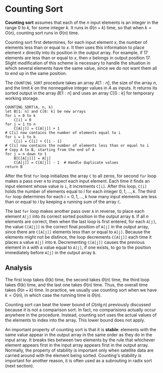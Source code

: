 # Counting Sort

**Counting sort** assumes that each of the $n$ input elements is an integer in the range $0$ to $k$, for some integer $k$. It runs in $\Theta(n + k)$ time, so that when $k = O(n)$, counting sort runs in $\Theta(n)$ time.

Counting sort first determines, for each input element $x$, the number of elements less than or equal to $x$. It then uses this information to place element $x$ directly into its position in the output array. For example, if $17$ elements are less than or equal to $x$, then $x$ belongs in output position $17$. Slight modification of this scheme is necessary to handle the situation in which several elements have the same value, since we do not want them all to end up in the same position.

The `COUNTING_SORT` procedure takes an array $A[1: n]$, the size of the array $n$, and the limit $k$ on the nonnegative integer values in $A$ as inputs. It returns its sorted output in the array $B[1: n]$ and uses an array $C[0: k]$ for temporary working storage.

```shell
COUNTING_SORT(A, n, k)
let B[1: n] and C[0: k] be new arrays
for i = 0 to k
    C[i] = 0
for j = 1 to n
    C[A[j]] = C[A[j]] + 1
# C[i] now contains the number of elements equal to i
for i = 1 to k
    C[i] = C[i] + C[i - 1]
# C[i] now contains the number of elements less than or equal to i
# Copy A to B, starting from the end of A
for j = n down to 1
    B[C[A[j]]] = A[j]
    C[A[j]] = C[A[j]] - 1  # Handle duplicate values
return B
```

After the first `for` loop initializes the array `C` to all zeros, for second `for` loop makes a pass over `A` to inspect each input element. Each time it finds an input element whose value is `i`, it increments `C[i]`. After this loop, `C[i]` holds the number of elements equal to $i$ for each integer $0, 1, ..., k$. The third `for` loop determines for each $i = 0, 1, ..., k$ how many input elements are less than or equal to $i$ by keeping a running sum of the array `C`.

The last `for` loop makes another pass over `A` in reverse, to place each element `A[j]` into its correct sorted position in the output array `B`. If all $n$ elements are correct, then when the last loop is first entered, for each `A[j]`, the value `C[A[j]]` is the correct final position of `A[j]` in the output array, since there are `C[A[j]]` elements less than or equal to `A[j]`. Because the elements might not be distince, the loop decrements `C[A[j]]` each time it places a value `A[j]` into `B`. Decrementing `C[A[j]]` causes the previous element in `A` with a value equal to `A[j]`, if one exists, to go to the position immediately before `A[j]` in the output array `B`.

## Analysis

The first loop takes $\Theta(k)$ time, the second takes $\Theta(n)$ time, the third loop takes $\Theta(k)$ time, and the last one takes $\Theta(n)$ time. Thus, the overall time takes $\Theta(n + k)$ time. In practice, we usually use counting sort when we have $k = O(n)$, in which case the running time is $\Theta(n)$.

Counting sort can beat the lower bound of $\Omega(n \lg n)$ previously discussed because it is not a comparison sort. In fact, no comparisions actually occur anywhere in the procedure. Instead, counting sort uses the actual values of the elements to index into the array. This lower bound does not apply.

An important property of counting sort is that it is **stable**: elements with the same value appear in the output array in the same order as they do in the input array. It breaks ties between two elements by the rule that whichever element appears first in the input array appears first in the output array. Normally, the property of stability is important only when satellite data are carried around with the element being sorted. Counting's stability is important for another reason, it is often used as a subrouting in radix sort (next section).